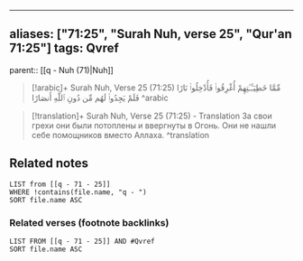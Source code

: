 
---
aliases: ["71:25", "Surah Nuh, verse 25", "Qur'an 71:25"]
tags: Qvref
---

parent:: [[q - Nuh (71)|Nuh]]

> [!arabic]+ Surah Nuh, Verse 25 (71:25)
> <span class="quran-arabic">مِّمَّا خَطِيٓـَٔـٰتِهِمْ أُغْرِقُوا۟ فَأُدْخِلُوا۟ نَارًا فَلَمْ يَجِدُوا۟ لَهُم مِّن دُونِ ٱللَّهِ أَنصَارًا</span>
^arabic

> [!translation]+ Surah Nuh, Verse 25 (71:25) - Translation
> За свои грехи они были потоплены и ввергнуты в Огонь. Они не нашли себе помощников вместо Аллаха.
^translation



## Related notes
```dataview
LIST from [[q - 71 - 25]]
WHERE !contains(file.name, "q - ")
SORT file.name ASC
```

### Related verses (footnote backlinks)
```dataview
LIST FROM [[q - 71 - 25]] AND #Qvref
SORT file.name ASC
```

